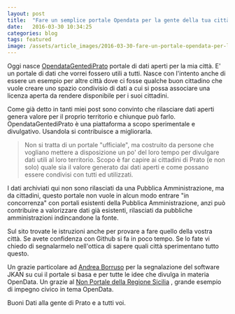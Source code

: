 ```yaml
---
layout: post
title:  "Fare un semplice portale Opendata per la gente della tua città"
date:   2016-03-30 10:34:25
categories: blog
tags: featured
image: /assets/article_images/2016-03-30-fare-un-portale-opendata-per-la-gente-della-tua-città/opendatagentediprato.png
---
```


Oggi nasce [OpendataGentediPrato](http://iltempe.github.io/opendatagentediprato/) portale di dati aperti per la mia città. E' un portale di dati che vorrei fossero utili a tutti. Nasce con l'intento anche di essere un esempio per altre città dove ci fosse qualche buon cittadino che vuole creare uno spazio condivisio di dati a cui si possa associare una licenza aperta da rendere disponibile per i suoi cittadini.

Come già detto in tanti miei post sono convinto che rilasciare dati aperti genera valore per il proprio territorio e chiunque può farlo. OpendataGentediPrato è una piattaforma a scopo sperimentale e divulgativo. Usandola si contribuisce a migliorarla. 

>Non si tratta di un portale "ufficiale", ma costruito da persone che vogliano mettere a disposizione un po' del loro tempo per divulgare dati utili al loro territorio. Scopo è far capire ai cittadini di Prato (e non solo) quale sia il valore generato dai dati aperti e come possano essere condivisi con tutti ed utilizzati.

I dati archiviati qui non sono rilasciati da una Pubblica Amministrazione, ma da cittadini, questo portale non vuole in alcun modo entrare "in concorrenza" con portali esistenti della Pubblica Amministrazione, anzi può contribuire a valorizzare dati già esistenti, rilasciati da pubbliche amministrazioni indincandone la fonte. 

Sul sito trovate le istruzioni anche per provare a fare quello della vostra città. Se avete confidenza con Github si fa in poco tempo.
Se lo fate vi chiedo di segnalarmelo nell'ottica di sapere quali città sperimentano tutto questo.

Un grazie particolare ad [Andrea Borruso](https://twitter.com/aborruso) per la segnalazione del software JKAN su cui il portale si basa e per tutte le idee che divulga in materia OpenData.
Un grazie al [Non Portale della Regione Sicilia](http://nonportale.opendatasicilia.it/) , grande esempio di impegno civico in tema OpenData.

Buoni Dati alla gente di Prato e a tutti voi.



